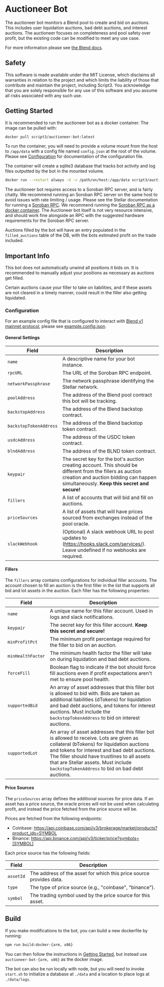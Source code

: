 # Auctioneer Bot

The auctioneer bot monitors a Blend pool to create and bid on auctions. This includes user liquidation auctions, bad debt auctions, and interest auctions. The auctioneer focuses on completeness and pool safety over profit, but the existing code can be modified to meet any use case.

For more information please see [the Blend docs](https://docs.blend.capital/tech-docs/core-contracts/lending-pool).

## Safety

This software is made available under the MIT License, which disclaims all warranties in relation to the project and which limits the liability of those that contribute and maintain the project, including Script3. You acknowledge that you are solely responsible for any use of this software and you assume all risks associated with any such use.

## Getting Started

It is recommended to run the auctioneer bot as a docker container. The image can be pulled with:

```bash
docker pull script3/auctioneer-bot:latest
```

To run the container, you will need to provide a volume mount from the host to `/app/data` with a config file named `config.json` at the root of the volume. Please see [Configuration](#configuration) for documentation of the configuration file.

The container will create a sqlite3 database that tracks bot activity and log files outputted by the bot in the mounted volume.

```bash
docker run --restart always -d -v /path/on/host:/app/data script3/auctioneer-bot:latest
```

The auctioneer bot requires access to a Soroban RPC server, and is fairly chatty. We recommend running an Soroban RPC server on the same host to avoid issues with rate limiting / usage. Please see the Stellar documentation for running a [Soroban RPC](https://developers.stellar.org/docs/data/rpc). We recommend running the [Soroban RPC as a docker container](https://developers.stellar.org/docs/data/rpc/admin-guide#docker-image). The Auctioneer bot itself is not very resource intensive, and should work fine alongside an RPC with the suggested hardware requirements for the Soroban RPC server.

Auctions filled by the bot will have an entry populated in the `filled_auctions` table of the DB, with the bots estimated profit on the trade included.

## Important Info

This bot does not automatically unwind all positions it bids on. It is recommended to manually adjust your positions as necessary as auctions get filled. 

Certain auctions cause your filler to take on liabilities, and if these assets are not cleared in a timely manner, could result in the filler also getting liquidated.

### Configuration

For an example config file that is configured to interact with [Blend v1 mainnet protocol](https://docs.blend.capital/), please see [example.config.json](https://github.com/script3/auctioneer-bot/blob/main/example.config.json).

#### General Settings

| Field | Description |
|-------|-------------|
| `name` | A descriptive name for your bot instance. |
| `rpcURL` | The URL of the Soroban RPC endpoint. |
| `networkPassphrase` | The network passphrase identifying the Stellar network. |
| `poolAddress` | The address of the Blend pool contract this bot will be tracking. |
| `backstopAddress` | The address of the Blend backstop contract. |
| `backstopTokenAddress` | The address of the Blend backstop token contract. |
| `usdcAddress` | The address of the USDC token contract. |
| `blndAddress` | The address of the BLND token contract. |
| `keypair` | The secret key for the bot's auction creating account. This should be different from the fillers as auction creation and auction bidding can happen simultaneously. **Keep this secret and secure!** |
| `fillers` | A list of accounts that will bid and fill on auctions. |
| `priceSources` | A list of assets that will have prices sourced from exchanges instead of the pool oracle. |
| `slackWebhook` | (Optional) A slack webhook URL to post updates to (https://hooks.slack.com/services/). Leave undefined if no webhooks are required. |

#### Fillers

The `fillers` array contains configurations for individual filler accounts. The account chosen to fill an auction is the first filler in the list that supports all bid and lot assets in the auction. Each filler has the following properties:

| Field | Description |
|-------|-------------|
| `name` | A unique name for this filler account. Used in logs and slack notifications. |
| `keypair` | The secret key for this filler account. **Keep this secret and secure!** |
| `minProfitPct` | The minimum profit percentage required for the filler to bid on an auction. |
| `minHealthFactor` | The minimum health factor the filler will take on during liquidation and bad debt auctions. |
| `forceFill` | Boolean flag to indicate if the bot should force fill auctions even if profit expectations aren't met to ensure pool health. |
| `supportedBid` | An array of asset addresses that this filler bot is allowed to bid with. Bids are taken as additional liabilities (dTokens) for liquidation and bad debt auctions, and tokens for interest auctions. Must include the `backstopTokenAddress` to bid on interest auctions. |
| `supportedLot` | An array of asset addresses that this filler bot is allowed to receive. Lots are given as collateral (bTokens) for liquidation auctions and tokens for interest and bad debt auctions. The filler should have trustlines to all assets that are Stellar assets. Must include `backstopTokenAddress` to bid on bad debt auctions. |

#### Price Sources

The `priceSources` array defines the additional sources for price data. If an asset has a price source, the oracle prices will not be used when calculating profit, and instead the price fetched from the price source will be. 

Prices are fetched from the following endpoints:
* Coinbase: https://api.coinbase.com/api/v3/brokerage/market/products?product_ids=SYMBOL
* Binance: https://api.binance.com/api/v3/ticker/price?symbols=[SYMBOL]

Each price source has the following fields:

| Field | Description |
|-------|-------------|
| `assetId` | The address of the asset for which this price source provides data. |
| `type` | The type of price source (e.g., "coinbase", "binance"). |
| `symbol` | The trading symbol used by the price source for this asset. |

## Build

If you make modifications to the bot, you can build a new dockerfile by running:

```bash
npm run build:docker-{arm, x86}
```

You can then follow the instructions in [Getting Started](#getting-started), but instead use `auctioneer-bot-{arm, x86}` as the docker image.

The bot can also be run locally with node, but you will need to invoke `start.sh` to initialize a database at `./data` and a location to place logs at `./data/logs`.



